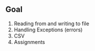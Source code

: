 ## Goal

1. Reading from and writing to file
2. Handling Exceptions (errors)
3. CSV
4. Assignments


